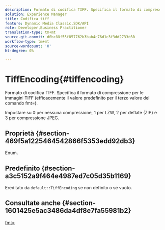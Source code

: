 ```yaml
---
description: Formato di codifica TIFF. Specifica il formato di compressione per le immagini TIFF (efficacemente il valore predefinito per il terzo valore del comando fmt=).
solution: Experience Manager
title: Codifica tiff
feature: Dynamic Media Classic,SDK/API
role: Developer,Business Practitioner
translation-type: tm+mt
source-git-commit: d0bc88f55f857762b3bab4c76d1e3f3dd2733d60
workflow-type: tm+mt
source-wordcount: '0'
ht-degree: 0%

---
```



# TiffEncoding{#tiffencoding}

Formato di codifica TIFF. Specifica il formato di compressione per le immagini TIFF (efficacemente il valore predefinito per il terzo valore del comando fmt=).

Impostare su 0 per nessuna compressione, 1 per LZW, 2 per deflate (ZIP) e 3 per compressione JPEG.

## Proprietà {#section-469f5a1225464542866f5353edd92db3}

Enum.

## Predefinito {#section-a3c5152a9f464e4987ed7c05d35b1169}

Ereditato da `default::TiffEncoding` se non definito o se vuoto.

## Consultate anche {#section-1601425e5ac3486da4df8e7fa55981b2}

[fmt=](../../../../../ir-api/http-protocol/image-rendering-api-ref/c-ir-http-protocol-ref/c-ir-http-protocol-command-reference/r-ir-fmt.md#reference-4c743f67d56b47c5b774fcc900ff758c)
